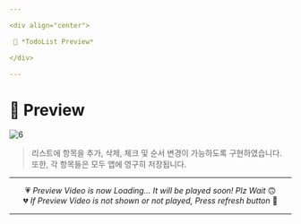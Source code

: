 ```yaml
---

<div align="center">

 💛 *TodoList Preview*

</div>

---
```


# 📱 Preview
![6](https://user-images.githubusercontent.com/68846212/186569353-7d95945c-9d8c-42c9-8402-5b9341fcd73f.gif)
> 리스트에 항목을 추가, 삭제, 체크 및 순서 변경이 가능하도록 구현하였습니다.  
> 또한, 각 항목들은 모두 앱에 영구히 저장됩니다.  

---

<div align="center">

💗 *Preview Video is now Loading... It will be played soon! Plz Wait* 🙃  
💔 *If Preview Video is not shown or not played, Press refresh button* 🫥

</div>

---